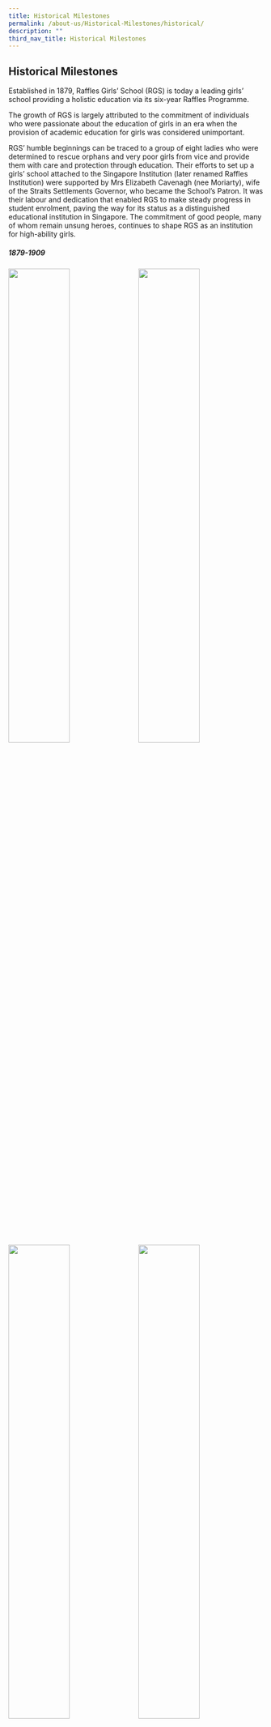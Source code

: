 ```yaml
---
title: Historical Milestones
permalink: /about-us/Historical-Milestones/historical/
description: ""
third_nav_title: Historical Milestones
---
```

## Historical Milestones

Established in 1879, Raffles Girls’ School (RGS) is today a leading girls’ school providing a holistic education via its six-year Raffles Programme.

The growth of RGS is largely attributed to the commitment of individuals who were passionate about the education of girls in an era when the provision of academic education for girls was considered unimportant.

RGS’ humble beginnings can be traced to a group of eight ladies who were determined to rescue orphans and very poor girls from vice and provide them with care and protection through education. Their efforts to set up a girls’ school attached to the Singapore Institution (later renamed Raffles Institution) were supported by Mrs Elizabeth Cavenagh (nee Moriarty), wife of the Straits Settlements Governor, who became the School’s Patron. It was their labour and dedication that enabled RGS to make steady progress in student enrolment, paving the way for its status as a distinguished educational institution in Singapore. The commitment of good people, many of whom remain unsung heroes, continues to shape RGS as an institution for high-ability girls.

##### 1879-1909

<img src="/images/hist1.jpg" style="width:49%" align=left>
<img src="/images/hist2.jpg" style="width:49%" align=right>
<br clear="left"><br>

<img src="/images/hist3.jpg" style="width:49%" align=left>
<img src="/images/hist4.jpg" style="width:49%" align=right>
<br clear="left"><br>

<img src="/images/hist5.jpg" style="width:49%" align=left>
<img src="/images/hist6.jpg" style="width:49%" align=right>
<br clear="left"><br>

<img src="/images/hist7.jpg" style="width:49%" align=left>
<br clear="left"><br>

##### 1910-1949

<img src="/images/hist8.jpg" style="width:49%" align=left>
<img src="/images/hist9.jpg" style="width:49%" align=right>
<br clear="left"><br>

<img src="/images/hist10.jpg" style="width:49%" align=left>
<img src="/images/hist11.jpg" style="width:49%" align=right>
<br clear="left"><br>

<img src="/images/hist12.jpg" style="width:49%" align=left>
<img src="/images/hist13.jpg" style="width:49%" align=right>
<br clear="left"><br>

##### 1950-1969

<img src="/images/hist14.jpg" style="width:49%" align=left>
<img src="/images/hist15.jpg" style="width:49%" align=right>
<br clear="left"><br>

<img src="/images/hist16.jpg" style="width:49%" align=left>
<img src="/images/hist17.jpg" style="width:49%" align=right>
<br clear="left"><br>

<img src="/images/hist18.jpg" style="width:49%" align=left>
<img src="/images/hist19.jpg" style="width:49%" align=right>
<br clear="left"><br>

##### 1970-1989

<img src="/images/hist20.jpg" style="width:49%" align=left>
<img src="/images/hist21.jpg" style="width:49%" align=right>
<br clear="left"><br>

<img src="/images/hist22.jpg" style="width:49%" align=left>
<img src="/images/hist23.jpg" style="width:49%" align=right>
<br clear="left"><br>

<img src="/images/hist24.jpg" style="width:49%" align=left>
<img src="/images/hist25.jpg" style="width:49%" align=right>
<br clear="left"><br>

<img src="/images/hist26.jpg" style="width:49%" align=left>
<br clear="left"><br>

##### 1990-2009

<img src="/images/hist27.jpg" style="width:49%" align=left>
<img src="/images/hist28.jpg" style="width:49%" align=right>
<br clear="left"><br>

<img src="/images/hist29.jpg" style="width:49%" align=left>
<img src="/images/hist30.jpg" style="width:49%" align=right>
<br clear="left"><br>

<img src="/images/hist31.jpg" style="width:49%" align=left>
<img src="/images/hist32.jpg" style="width:49%" align=right>
<br clear="left"><br>

<img src="/images/hist33.jpg" style="width:49%" align=left>
<img src="/images/hist34.jpg" style="width:49%" align=right>
<br clear="left"><br>

<img src="/images/hist35.jpg" style="width:49%" align=left>
<br clear="left"><br>

##### 2010-Current

<img src="/images/cu1.jpg" style="width:49%" align=left>
<img src="/images/cu2.jpg" style="width:49%" align=right>
<br clear="left"><br>

<img src="/images/cu3.jpg" style="width:49%" align=left>
<img src="/images/cu4.jpg" style="width:49%" align=right>
<br clear="left"><br>

<img src="/images/cu5.jpg" style="width:49%" align=left>
<img src="/images/cu6.jpg" style="width:49%" align=right>
<br clear="left"><br>

<img src="/images/cu7.jpg" style="width:49%" align=left>
<img src="/images/cu8.jpg" style="width:49%" align=right>
<br clear="left"><br>

<img src="/images/cu9.jpg" style="width:49%" align=left>
<img src="/images/cu10.jpg" style="width:49%" align=right>
<br clear="left"><br>

<img src="/images/hist29.jpg" style="width:49%" align=left>
<img src="/images/hist30.jpg" style="width:49%" align=right>
<br clear="left"><br>

<img src="/images/hist31.jpg" style="width:49%" align=left>
<img src="/images/hist32.jpg" style="width:49%" align=right>
<br clear="left"><br>

<img src="/images/hist33.jpg" style="width:49%" align=left>
<img src="/images/hist34.jpg" style="width:49%" align=right>
<br clear="left"><br>

<img src="/images/hist27.jpg" style="width:49%" align=left>
<img src="/images/hist28.jpg" style="width:49%" align=right>
<br clear="left"><br>

<img src="/images/hist29.jpg" style="width:49%" align=left>
<img src="/images/hist30.jpg" style="width:49%" align=right>
<br clear="left"><br>

<img src="/images/hist31.jpg" style="width:49%" align=left>
<img src="/images/hist32.jpg" style="width:49%" align=right>
<br clear="left"><br>

<img src="/images/hist33.jpg" style="width:49%" align=left>
<img src="/images/hist34.jpg" style="width:49%" align=right>
<br clear="left"><br>

<img src="/images/hist27.jpg" style="width:49%" align=left>
<img src="/images/hist28.jpg" style="width:49%" align=right>
<br clear="left"><br>

<img src="/images/hist29.jpg" style="width:49%" align=left>
<img src="/images/hist30.jpg" style="width:49%" align=right>
<br clear="left"><br>

<img src="/images/hist31.jpg" style="width:49%" align=left>
<img src="/images/hist32.jpg" style="width:49%" align=right>
<br clear="left"><br>

<img src="/images/hist33.jpg" style="width:49%" align=left>
<img src="/images/hist34.jpg" style="width:49%" align=right>
<br clear="left"><br>

<img src="/images/hist27.jpg" style="width:49%" align=left>
<img src="/images/hist28.jpg" style="width:49%" align=right>
<br clear="left"><br>

<img src="/images/hist29.jpg" style="width:49%" align=left>
<img src="/images/hist30.jpg" style="width:49%" align=right>
<br clear="left"><br>

<img src="/images/hist31.jpg" style="width:49%" align=left>
<img src="/images/hist32.jpg" style="width:49%" align=right>
<br clear="left"><br>

<img src="/images/hist33.jpg" style="width:49%" align=left>
<img src="/images/hist34.jpg" style="width:49%" align=right>
<br clear="left"><br>

<img src="/images/hist27.jpg" style="width:49%" align=left>
<img src="/images/hist28.jpg" style="width:49%" align=right>
<br clear="left"><br>

<img src="/images/hist29.jpg" style="width:49%" align=left>
<img src="/images/hist30.jpg" style="width:49%" align=right>
<br clear="left"><br>

<img src="/images/hist31.jpg" style="width:49%" align=left>
<img src="/images/hist32.jpg" style="width:49%" align=right>
<br clear="left"><br>

<img src="/images/hist33.jpg" style="width:49%" align=left>
<img src="/images/hist34.jpg" style="width:49%" align=right>
<br clear="left"><br>

<img src="/images/hist27.jpg" style="width:49%" align=left>
<img src="/images/hist28.jpg" style="width:49%" align=right>
<br clear="left"><br>

<img src="/images/hist29.jpg" style="width:49%" align=left>
<img src="/images/hist30.jpg" style="width:49%" align=right>
<br clear="left"><br>

<img src="/images/hist31.jpg" style="width:49%" align=left>
<img src="/images/hist32.jpg" style="width:49%" align=right>
<br clear="left"><br>

<img src="/images/hist33.jpg" style="width:49%" align=left>
<img src="/images/hist34.jpg" style="width:49%" align=right>
<br clear="left"><br>

<img src="/images/hist27.jpg" style="width:49%" align=left>
<img src="/images/hist28.jpg" style="width:49%" align=right>
<br clear="left"><br>

<img src="/images/hist29.jpg" style="width:49%" align=left>
<img src="/images/hist30.jpg" style="width:49%" align=right>
<br clear="left"><br>

<img src="/images/hist31.jpg" style="width:49%" align=left>
<img src="/images/hist32.jpg" style="width:49%" align=right>
<br clear="left"><br>

<img src="/images/hist33.jpg" style="width:49%" align=left>
<img src="/images/hist34.jpg" style="width:49%" align=right>
<br clear="left"><br>

<img src="/images/hist27.jpg" style="width:49%" align=left>
<img src="/images/hist28.jpg" style="width:49%" align=right>
<br clear="left"><br>

<img src="/images/hist29.jpg" style="width:49%" align=left>
<img src="/images/hist30.jpg" style="width:49%" align=right>
<br clear="left"><br>

<img src="/images/hist31.jpg" style="width:49%" align=left>
<img src="/images/hist32.jpg" style="width:49%" align=right>
<br clear="left"><br>

<img src="/images/hist33.jpg" style="width:49%" align=left>
<img src="/images/hist34.jpg" style="width:49%" align=right>
<br clear="left"><br>

<img src="/images/hist27.jpg" style="width:49%" align=left>
<img src="/images/hist28.jpg" style="width:49%" align=right>
<br clear="left"><br>

<img src="/images/hist29.jpg" style="width:49%" align=left>
<img src="/images/hist30.jpg" style="width:49%" align=right>
<br clear="left"><br>

<img src="/images/hist31.jpg" style="width:49%" align=left>
<img src="/images/hist32.jpg" style="width:49%" align=right>
<br clear="left"><br>

<img src="/images/hist33.jpg" style="width:49%" align=left>
<img src="/images/hist34.jpg" style="width:49%" align=right>
<br clear="left"><br>

<img src="/images/hist27.jpg" style="width:49%" align=left>
<img src="/images/hist28.jpg" style="width:49%" align=right>
<br clear="left"><br>

<img src="/images/hist29.jpg" style="width:49%" align=left>
<img src="/images/hist30.jpg" style="width:49%" align=right>
<br clear="left"><br>

<img src="/images/hist31.jpg" style="width:49%" align=left>
<img src="/images/hist32.jpg" style="width:49%" align=right>
<br clear="left"><br>

<img src="/images/hist33.jpg" style="width:49%" align=left>
<img src="/images/hist34.jpg" style="width:49%" align=right>
<br clear="left"><br>

<img src="/images/hist27.jpg" style="width:49%" align=left>
<img src="/images/hist28.jpg" style="width:49%" align=right>
<br clear="left"><br>

<img src="/images/hist29.jpg" style="width:49%" align=left>
<img src="/images/hist30.jpg" style="width:49%" align=right>
<br clear="left"><br>

<img src="/images/hist31.jpg" style="width:49%" align=left>
<img src="/images/hist32.jpg" style="width:49%" align=right>
<br clear="left"><br>

<img src="/images/hist33.jpg" style="width:49%" align=left>
<img src="/images/hist34.jpg" style="width:49%" align=right>
<br clear="left"><br>